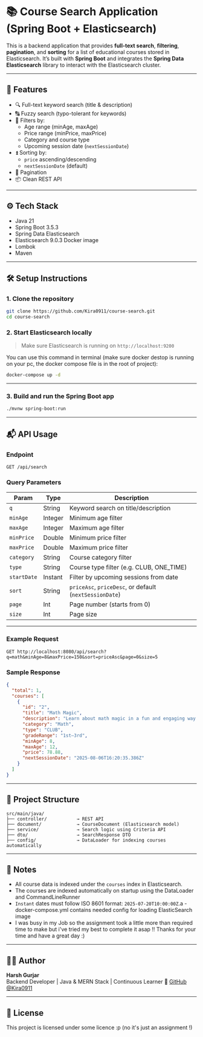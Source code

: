 # 📚 Course Search Application (Spring Boot + Elasticsearch)

This is a backend application that provides **full-text search**, **filtering**, **pagination**, and **sorting** for a list of educational courses stored in Elasticsearch. It’s built with **Spring Boot** and integrates the **Spring Data Elasticsearch** library to interact with the Elasticsearch cluster.

---

## 🚀 Features

- 🔍 Full-text keyword search (title & description)
- 🔠 Fuzzy search (typo-tolerant for keywords)
- 🎯 Filters by:
  - Age range (minAge, maxAge)
  - Price range (minPrice, maxPrice)
  - Category and course type
  - Upcoming session date (`nextSessionDate`)
- ⏫ Sorting by:
  - `price` ascending/descending
  - `nextSessionDate` (default)
- 📄 Pagination
- 📦 Clean REST API

---

## ⚙️ Tech Stack

- Java 21
- Spring Boot 3.5.3
- Spring Data Elasticsearch
- Elasticsearch 9.0.3 Docker image
- Lombok
- Maven

---

## 🛠️ Setup Instructions

### 1. Clone the repository

```bash
git clone https://github.com/Kira0911/course-search.git
cd course-search
```

### 2. Start Elasticsearch locally

> Make sure Elasticsearch is running on `http://localhost:9200`

You can use this command in terminal (make sure docker destop is running on your pc, the docker compose file is in the root of project):

```bash
docker-compose up -d
```

---

### 3. Build and run the Spring Boot app

```bash
./mvnw spring-boot:run
```

---

## 📬 API Usage

### Endpoint

```
GET /api/search
```

### Query Parameters

| Param       | Type    | Description                                             |
| ----------- | ------- | ------------------------------------------------------- |
| `q`         | String  | Keyword search on title/description                     |
| `minAge`    | Integer | Minimum age filter                                      |
| `maxAge`    | Integer | Maximum age filter                                      |
| `minPrice`  | Double  | Minimum price filter                                    |
| `maxPrice`  | Double  | Maximum price filter                                    |
| `category`  | String  | Course category filter                                  |
| `type`      | String  | Course type filter (e.g. CLUB, ONE_TIME)                |
| `startDate` | Instant | Filter by upcoming sessions from date                   |
| `sort`      | String  | `priceAsc`, `priceDesc`, or default (`nextSessionDate`) |
| `page`      | Int     | Page number (starts from 0)                             |
| `size`      | Int     | Page size                                               |

---

### Example Request

```http
GET http://localhost:8080/api/search?q=math&minAge=8&maxPrice=150&sort=priceAsc&page=0&size=5
```

### Sample Response

```json
{
  "total": 1,
  "courses": [
    {
      "id": "2",
      "title": "Math Magic",
      "description": "Learn about math magic in a fun and engaging way!",
      "category": "Math",
      "type": "CLUB",
      "gradeRange": "1st–3rd",
      "minAge": 8,
      "maxAge": 12,
      "price": 78.88,
      "nextSessionDate": "2025-08-06T16:20:35.386Z"
    }
  ]
}
```

---

## 📁 Project Structure

```
src/main/java/
├── controller/           → REST API
├── document/             → CourseDocument (Elasticsearch model)
├── service/              → Search logic using Criteria API
├── dto/                  → SearchResponse DTO
├── config/               → DataLoader for indexing courses automatically
```

---

## 📌 Notes

- All course data is indexed under the `courses` index in Elasticsearch.
- The courses are indexed automatically on startup using the DataLoader and CommandLineRunner
- `Instant` dates must follow ISO 8601 format: `2025-07-20T10:00:00Z`.a
  -docker-compose.yml contains needed config for loading ElasticSearch image
- I was busy in my Job so the assignment took a little more than required time to make but i've tried my best to complete it asap !!
  Thanks for your time and have a great day :)

---

## 🧑‍💻 Author

**Harsh Gurjar**  
Backend Developer | Java & MERN Stack | Continuous Learner
🔗 [GitHub @Kira0911](https://github.com/Kira0911)

---

## 📜 License

This project is licensed under some licence :p (no it's just an assignment !)

